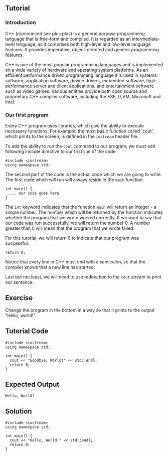 Tutorial
--------

### Introduction

C++ (pronounced see plus plus) is a general purpose programming language that is free-form and compiled. It is regarded as an intermediate-level language, as it comprises both high-level and low-level language features. It provides imperative, object-oriented and generic programming features.

C++ is one of the most popular programming languages and is implemented on a wide variety of hardware and operating system platforms. As an efficient performance driven programming language it is used in systems software, application software, device drivers, embedded software, high-performance server and client applications, and entertainment software such as video games. Various entities provide both open source and proprietary C++ compiler software, including the FSF, LLVM, Microsoft and Intel.

### Our first program

Every C++ program uses libraries, which give the ability to execute necessary functions. For example, the most basic function
called 'cout', which prints to the screen, is defined in the `iostream` header file. 

To add the ability to run the `cout` command to our program, we must add following include directive to our first line of the code:

    #include <iostream>
    using namespace std;

The second part of the code is the actual code which we are going to write. The first code which will run will always reside 
in the `main` function. 

    int main() {
      ... our code goes here
    }

The `int` keyword indicates that the function `main` will return an integer - a simple number. The number which will be returned
by the function indicates whether the program that we wrote worked correctly. If we want to say that our code
was run successfully, we will return the number 0. A number greater than 0 will mean that the program that we wrote failed.

For this tutorial, we will return 0 to indicate that our program was successful:

    return 0;

Notice that every line in C++ must end with a semicolon, so that the compiler knows that a new line has started.

Last but not least, we will need to use redirection to the `cout` stream to print our sentence.

Exercise
--------

Change the program in the bottom in a way so that it prints to the output "Hello, world!". 

Tutorial Code
-------------

    #include <iostream>
    using namespace std;

    int main() {
      cout << "Goodbye, World!" << std::endl;
      return 0;
    }

Expected Output
---------------

    Hello, World!

Solution
--------

    #include <iostream>
    using namespace std;

    int main() {
      cout << "Hello, World!" << std::endl;
      return 0;
    }
